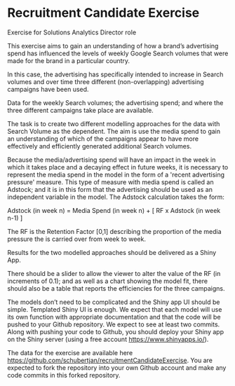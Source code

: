 # Recruitment Candidate Exercise
Exercise for Solutions Analytics Director role

This exercise aims to gain an understanding of how a brand’s advertising spend has influenced the levels of weekly Google Search volumes that were made for the brand in a particular country.

In this case, the advertising has specifically intended to increase in Search volumes and over time three different (non-overlapping) advertising campaigns have been used.

Data for the weekly Search volumes; the advertising spend; and where the three different campaigns take place are available.

The task is to create two different modelling approaches for the data with Search Volume as the dependent. The aim is use the media spend to gain an understanding of which of the campaigns appear to have more effectively and efficiently generated additional Search volumes.

Because the media/advertising spend will have an impact in the week in which it takes place and a decaying effect in future weeks, it is necessary to represent the media spend in the model in the form of a 'recent advertising pressure' measure. This type of measure with media spend is called an Adstock; and it is in this form that the advertising should be used as an independent variable in the model. The Adstock calculation takes the form:

Adstock (in week n) = Media Spend (in week n) + [ RF x Adstock (in week n-1) ]

The RF is the Retention Factor [0,1] describing the proportion of the media pressure the is carried over from week to week.

Results for the two modelled approaches should be delivered as a Shiny App.

There should be a slider to allow the viewer to alter the value of the RF (in increments of 0.1); and as well as a chart showing the model fit, there should also be a table that reports the efficiencies for the three campaigns.

The models don’t need to be complicated and the Shiny app UI should be simple. Templated Shiny UI is enough. We expect that each model will use its own function with appropriate documentation and that the code will be pushed to your Github repository. We expect to see at least two commits. Along with pushing your code to Github, you should deploy your Shiny app on the Shiny server (using a free account https://www.shinyapps.io/).

The data for the exercise are available here https://github.com/schubertjan/recruitmentCandidateExercise. You are expected to fork the repository into your own Github account and make any code commits in this forked repository.
